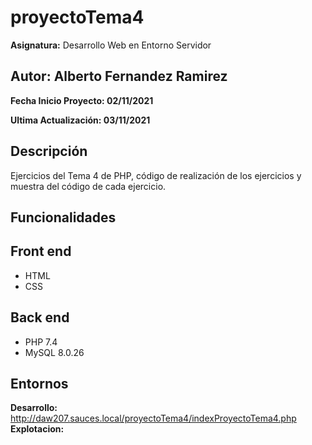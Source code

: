 # proyectoTema4
**Asignatura:** Desarrollo Web en Entorno Servidor

## Autor: Alberto Fernandez Ramirez

**Fecha Inicio Proyecto: 02/11/2021**

**Ultima Actualización: 03/11/2021**

## Descripción 
Ejercicios del Tema 4 de PHP, código de realización de los ejercicios y muestra del código de cada ejercicio.

## Funcionalidades

## Front end
- HTML
- CSS

## Back end
- PHP 7.4
- MySQL 8.0.26

## Entornos
**Desarrollo:**
http://daw207.sauces.local/proyectoTema4/indexProyectoTema4.php
**Explotacion:**